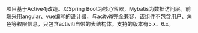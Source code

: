 



项目基于Active4j改造。以Spring Boot为核心容器，Mybatis为数据访问层。前端采用angular、vue编写的设计器，与acitviti完全兼容，该组件不包含用户、角色等权限信息，只包含activiti自带的表结构体。支持的版本有5.x、6.x。


